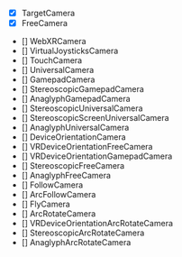 - [x] TargetCamera
- [x] FreeCamera
- [] WebXRCamera
- [] VirtualJoysticksCamera
- [] TouchCamera
- [] UniversalCamera
- [] GamepadCamera
- [] StereoscopicGamepadCamera
- [] AnaglyphGamepadCamera
- [] StereoscopicUniversalCamera
- [] StereoscopicScreenUniversalCamera
- [] AnaglyphUniversalCamera
- [] DeviceOrientationCamera
- [] VRDeviceOrientationFreeCamera
- [] VRDeviceOrientationGamepadCamera
- [] StereoscopicFreeCamera
- [] AnaglyphFreeCamera
- [] FollowCamera
- [] ArcFollowCamera
- [] FlyCamera
- [] ArcRotateCamera
- [] VRDeviceOrientationArcRotateCamera
- [] StereoscopicArcRotateCamera
- [] AnaglyphArcRotateCamera